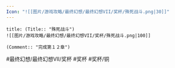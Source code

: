 ```yaml
---
Icon: "![[图片/游戏攻略/最终幻想/最终幻想VII/奖杯/殊死战斗.png|30]]"
---
```

```ad-common-bronze-trophy
title: (Title:: "殊死战斗")
![[图片/游戏攻略/最终幻想/最终幻想VII/奖杯/殊死战斗.png|100]]

(Comment:: "完成第１２章")
```

#最终幻想/最终幻想VII/奖杯 #奖杯 #奖杯/铜
